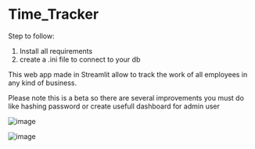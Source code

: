 # Time_Tracker
 
Step to follow:
1. Install all requirements
2. create a .ini file to connect to your db

This web app made in Streamlit allow to track the work of all employees in any kind of business.

Please note this is a beta so there are several improvements you must do like hashing password or create usefull dashboard for admin user

![image](https://github.com/user-attachments/assets/6dca3a21-3866-49f0-8aa0-98d1884fdc0b)

![image](https://github.com/user-attachments/assets/c5e7f74a-3455-431c-b563-560b8b7fc75f)


